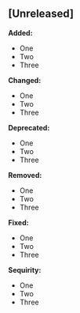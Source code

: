 ## [Unreleased]

**Added:**
- One
- Two
- Three

**Changed:**
- One
- Two
- Three

**Deprecated:**
- One
- Two
- Three

**Removed:**
- One
- Two
- Three

**Fixed:**
- One
- Two
- Three

**Sequirity:**
- One
- Two
- Three

